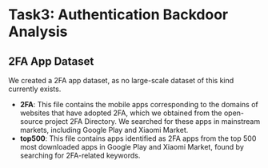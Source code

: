 # Task3: Authentication Backdoor Analysis

## 2FA App Dataset

We created a 2FA app dataset, as no large-scale dataset of this kind currently exists.

- **2FA**: This file contains the mobile apps corresponding to the domains of websites that have adopted 2FA, which we obtained from the open-source project 2FA Directory. We searched for these apps in mainstream markets, including Google Play and Xiaomi Market.
- **top500**: This file contains apps identified as 2FA apps from the top 500 most downloaded apps in Google Play and Xiaomi Market, found by searching for 2FA-related keywords.